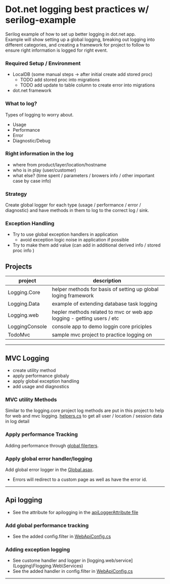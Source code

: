 # Dot.net logging best practices w/ serilog-example
Serilog example of how to set up better logging in dot.net app.  
Example will show setting up a global logging, breaking out logging
into different categories, and creating a framework for project to follow
to ensure right information is logged for right event.

### Required Setup / Environment
* LocalDB (some manual steps -> after initial create add stored proc)
	* TODO add stored proc into migrations
	* TODO add update to table column to create error into migrations
* dot.net framework

### What to log?
Types of logging to worry about.
* Usage
* Performance
* Error
* Diagnostic/Debug

### Right information in the log
* where from product/layer/location/hostname
* who is in play (user/customer)
* what else? (time spent / parameters / browers info / other important case by case info)

### Strategy
Create global logger for each type (usage / performance / error / diagnostic) and have methods in them to log to the 
correct log / sink.

### Exception Handling
* Try to use global exception handlers in application
	* avoid exception logic noise in application if possible 
* Try to make them add value (can add in additional derived info / stored proc info )

## Projects
| project | description | 
| - | - |
| Logging.Core | helper methods for basis of setting up global loging framework | 
| Logging.Data | example of extending database task logging | 
| Logging.web | hepler methods related to mvc or web app logging - getting users / etc | 
| LoggingConsole | console app to demo loggin core priciples |
| TodoMvc | sample mvc project to practice logging on | 
---
## MVC Logging
* create utility method 
* apply performance globaly
* apply global exception handling
* add usage and diagnostics

### MVC utility Methods
Similar to the logging.core project log methods are put in this project to help for web and mvc logging.
[helpers.cs](Logging/Logging.Web/Helpers.cs) to get all user / location / session data in log detail

### Apply performance Tracking
Adding performance through [global filerters](Logging/TodoMvc/App_Start/FilterConfig.cs).

### Apply global error handler/logging
Add global error logger in the [Global.asax](Logging/TodoMvc/Global.asax).  
* Errors will redirect to a custom page as well as have the error id.

---
## Api logging
* See the attribute for apilogging in the [apiLoggerAttribute file](Logging\Flogging.Web\Attributes\ApiLoggerAttribute.cs)

### Add global performance tracking
* See the added config.filter in [WebApiConfig.cs](Logging\ToDoWebApi\App_Start\WebApiConfig.cs)

### Adding exception logging
* See custome handler and logger in [logging.web/service](Logging\Flogging.Web\Services\)
* See the added handler in config.filter in [WebApiConfig.cs](Logging\ToDoWebApi\App_Start\WebApiConfig.cs)

---
